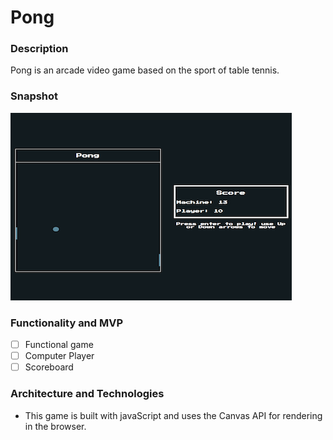 # Pong

### Description
Pong is an arcade video game based on the sport of table tennis.

### Snapshot

![Pong](/pong.png)


### Functionality and MVP

- [ ] Functional game
- [ ] Computer Player
- [ ] Scoreboard

### Architecture and Technologies

- This game is built with javaScript and uses the Canvas API for rendering in the browser.
